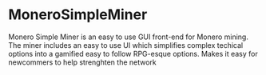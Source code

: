 # MoneroSimpleMiner
Monero Simple Miner is an easy to use GUI front-end for Monero mining. The miner includes an easy to use UI which simplifies complex techical options into a gamified easy to follow RPG-esque options. Makes it easy for newcommers to help strenghten the network
